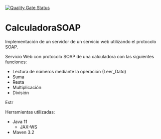 [![Quality Gate Status](https://sonarcloud.io/api/project_badges/measure?project=co.com.facturas%3AJAXWS_SOAP_Server&metric=alert_status)](https://sonarcloud.io/dashboard?id=co.com.facturas%3AJAXWS_SOAP_Server)

# CalculadoraSOAP

Implementación de un servidor de un servicio web utilizando el protocolo SOAP.

Servicio Web con protocolo SOAP de una calculadora con las siguientes funciones:

- Lectura de números mediante la operación (Leer_Dato)
- Suma
- Resta
- Multiplicación
- División

Estr

Herramientas utilizadas:
- Java 11
	- JAX-WS
- Maven 3.2